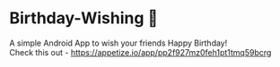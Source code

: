 # Birthday-Wishing	&#127874; 
 A simple Android App to wish your friends Happy Birthday! 
 <br>
 Check this out - https://appetize.io/app/pp2f927mz0feh1pt1tmq59bcrg 

